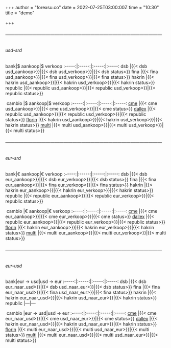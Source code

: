 +++
author = "forexsu.co"
date = 2022-07-25T03:00:00Z
time = "10:30"
title = "demo"

+++
###### ———————————————————————————————————
###### usd-srd
bank|$ aankoop|$ verkoop
:-----:|:-----:|:-----:|:-----:
dsb |{{< dsb usd_aankoop>}}|{{< dsb usd_verkoop>}}|{{< dsb status>}}
fina |{{< fina usd_aankoop>}}|{{< fina usd_verkoop>}}|{{< fina status>}}
hakrin |{{< hakrin usd_aankoop>}}|{{< hakrin usd_verkoop>}}|{{< hakrin status>}}
republic |{{< republic usd_aankoop>}}|{{< republic usd_verkoop>}}|{{< republic status>}}

&nbsp;cambio&nbsp;|$ aankoop|$ verkoop
:-----:|:-----:|:-----:|:-----:
[cme](/cme) |{{< cme usd_aankoop>}}|{{< cme usd_verkoop>}}|{{< cme status>}}
[dallex](/dallex) |{{< republic usd_aankoop>}}|{{< republic usd_verkoop>}}|{{< republic status>}}
[florin](/florin) |{{< hakrin usd_aankoop>}}|{{< hakrin usd_verkoop>}}|{{< hakrin status>}}
[multi](/multi) |{{< multi usd_aankoop>}}|{{< multi usd_verkoop>}}|{{< multi status>}}

###### ———————————————————————————————————
###### eur-srd
bank|€ aankoop|€ verkoop
:-----:|:-----:|:-----:|:-----:
dsb |{{< dsb eur_aankoop>}}|{{< dsb eur_verkoop>}}|{{< dsb status>}}
fina |{{< fina eur_aankoop>}}|{{< fina eur_verkoop>}}|{{< fina status>}}
hakrin |{{< hakrin eur_aankoop>}}|{{< hakrin eur_verkoop>}}|{{< hakrin status>}}
republic |{{< republic eur_aankoop>}}|{{< republic eur_verkoop>}}|{{< republic status>}}

&nbsp;cambio&nbsp;|€ aankoop|€ verkoop
:-----:|:-----:|:-----:|:-----:
[cme](/cme) |{{< cme eur_aankoop>}}|{{< cme eur_verkoop>}}|{{< cme status>}}
[dallex](/dallex) |{{< republic eur_aankoop>}}|{{< republic eur_verkoop>}}|{{< republic status>}}
[florin](/florin) |{{< hakrin eur_aankoop>}}|{{< hakrin eur_verkoop>}}|{{< hakrin status>}}
[multi](/multi) |{{< multi eur_aankoop>}}|{{< multi eur_verkoop>}}|{{< multi status>}}

###### ———————————————————————————————————
###### eur-usd
bank|eur → usd|usd → eur
:-----:|:-----:|:-----:|:-----:
dsb |{{< dsb eur_naar_usd>}}|{{< dsb usd_naar_eur>}}|{{< dsb status>}}
fina |{{< fina eur_naar_usd>}}|{{< fina usd_naar_eur>}}|{{< fina status>}}
hakrin |{{< hakrin eur_naar_usd>}}|{{< hakrin usd_naar_eur>}}|{{< hakrin status>}}
republic  |—|—

&nbsp;cambio&nbsp;|eur → usd|usd → eur
:-----:|:-----:|:-----:|:-----:
[cme](/cme) |{{< cme eur_naar_usd>}}|{{< cme usd_naar_eur>}}|{{< cme status>}}
[dallex](/dallex) |{{< hakrin eur_naar_usd>}}|{{< hakrin usd_naar_eur>}}|{{< hakrin status>}}
[florin](/florin) |{{< multi eur_naar_usd>}}|{{< multi usd_naar_eur>}}|{{< multi status>}}
[multi](/multi) |{{< multi eur_naar_usd>}}|{{< multi usd_naar_eur>}}|{{< multi status>}}
